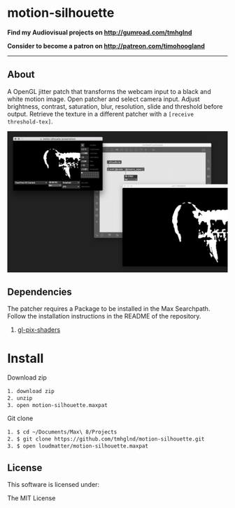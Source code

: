 # motion-silhouette

**Find my Audiovisual projects on http://gumroad.com/tmhglnd**

**Consider to become a patron on http://patreon.com/timohoogland**

---

## About

A OpenGL jitter patch that transforms the webcam input to a black and white motion image. Open patcher and select camera input. Adjust brightness, contrast, saturation, blur, resolution, slide and threshold before output. Retrieve the texture in a different patcher with a `[receive threshold-tex]`.

![Overview of the patcher](media/overview.png)

## Dependencies

The patcher requires a Package to be installed in the Max Searchpath. Follow the installation instructions in the README of the repository.

1. [gl-pix-shaders](https://github.com/tmhglnd/gl-pix-shaders.git)

# Install

Download zip
```
1. download zip
2. unzip
3. open motion-silhouette.maxpat
```
Git clone
```
1. $ cd ~/Documents/Max\ 8/Projects
2. $ git clone https://github.com/tmhglnd/motion-silhouette.git
3. $ open loudmatter/motion-silhouette.maxpat
```

## License

This software is licensed under:

The MIT License
